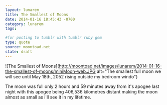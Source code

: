 ```yaml
---
layout: lunarem
title: The Smallest of Moons
date: 2014-01-16 18:45:43 -0700
category: lunarem
tags:

#for posting to tumblr with tumblr ruby gem
type: quote
source: moontoad.net 
state: draft
---
```

![The Smallest of Moons](http://moontoad.net/images/lunarem/2014-01-16-the-smallest-of-moons/miniMoon-web.JPG alt="The smallest full moon we will see until May 18th, 2052 rising outside my bedroom windo")

The moon was full only 2 hours and 59 minutes away from it's apogee last night with this apogee being 406,536 kilometres distant making the moon almost as small as i'll see it in my lifetime.



